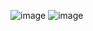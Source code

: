 ![image](https://github.com/user-attachments/assets/ab9708f5-a9e0-47c1-bf8d-91f8176ab795)
![image](https://github.com/user-attachments/assets/44844202-cabd-4991-899c-52be0917b1f0)

